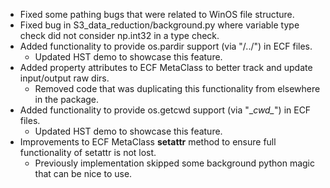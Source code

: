 - Fixed some pathing bugs that were related to WinOS file structure.
- Fixed bug in S3_data_reduction/background.py where variable type check did not consider np.int32 in a type check.
- Added functionality to provide os.pardir support (via "/../") in ECF files.
    - Updated HST demo to showcase this feature.
- Added property attributes to ECF MetaClass to better track and update input/output raw dirs.
    - Removed code that was duplicating this functionality from elsewhere in the package.
- Added functionality to provide os.getcwd support (via "\__cwd\__") in ECF files.
    - Updated HST demo to showcase this feature.
- Improvements to ECF MetaClass __setattr__ method to ensure full functionality of setattr is not lost.
    - Previously implementation skipped some background python magic that can be nice to use.